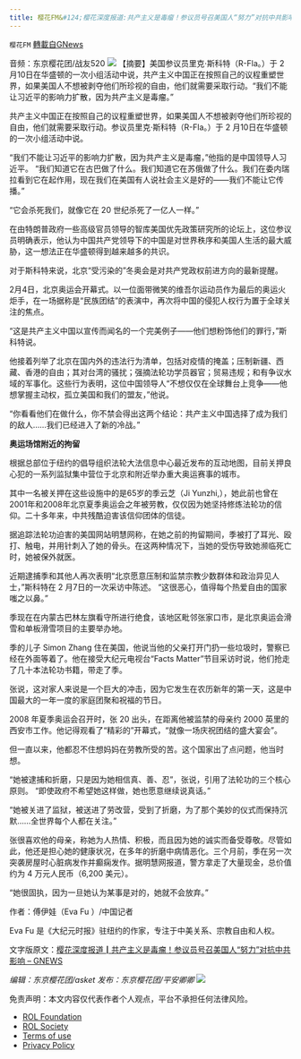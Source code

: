 ```yaml
---
title: 樱花FM&#124;樱花深度报道:共产主义是毒瘤！参议员号召美国人“努力”对抗中共影响
---
```

`樱花FM` [轉載自GNews](https://gnews.org/zh-hans/2036576/)

音频：东京樱花团/战友520
![](https://assets.gnews.org/wp-content/uploads/2022/02/022029.png)
【摘要】美国参议员里克·斯科特（R-Fla。）于 2 月10日在华盛顿的一次小组活动中说，共产主义中国正在按照自己的议程重塑世界，如果美国人不想被剥夺他们所珍视的自由，他们就需要采取行动。“我们不能让习近平的影响力扩散，因为共产主义是毒瘤。”

共产主义中国正在按照自己的议程重塑世界，如果美国人不想被剥夺他们所珍视的自由，他们就需要采取行动。参议员里克·斯科特（R-Fla。）于 2 月10日在华盛顿的一次小组活动中说。

“我们不能让习近平的影响力扩散，因为共产主义是毒瘤，”他指的是中国领导人习近平。 “我们知道它在古巴做了什么。我们知道它在苏俄做了什么。我们在委内瑞拉看到它在起作用，现在我们在美国有人说社会主义是好的——我们不能让它传播。”

“它会杀死我们，就像它在 20 世纪杀死了一亿人一样。”

在由特朗普政府一些高级官员领导的智库美国优先政策研究所的论坛上，这位参议员明确表示，他认为中国共产党领导下的中国是对世界秩序和美国人生活的最大威胁，这一想法正在华盛顿得到越来越多的共识。

对于斯科特来说，北京“受污染的”冬奥会是对共产党政权前进方向的最新提醒。

2月4日，北京奥运会开幕式。以一位面带微笑的维吾尔运动员作为最后的奥运火炬手，在一场据称是“民族团结”的表演中，再次将中国的侵犯人权行为置于全球关注的焦点。

“这是共产主义中国以宣传而闻名的一个完美例子——他们想粉饰他们的罪行，”斯科特说。

他接着列举了北京在国内外的违法行为清单，包括对疫情的掩盖；压制新疆、西藏、香港的自由；其对台湾的骚扰；强摘法轮功学员器官；贸易违规；和有争议水域的军事化。这些行为表明，这位中国领导人“不想仅仅在全球舞台上竞争——他想掌握主动权，孤立美国和我们的盟友，”他说。

“你看看他们在做什么，你不禁会得出这两个结论：共产主义中国选择了成为我们的敌人……我们已经进入了新的冷战。”

**奥运场馆附近的拘留**

根据总部位于纽约的倡导组织法轮大法信息中心最近发布的互动地图，目前关押良心犯的一系列监狱集中营位于北京和附近举办重大奥运赛事的城市。

其中一名被关押在这些设施中的是65岁的季云芝（Ji Yunzhi,），她此前也曾在2001年和2008年北京夏季奥运会之年被劳教，仅仅因为她坚持修炼法轮功的信仰。二十多年来，中共残酷迫害该信仰团体的信徒。

据追踪法轮功迫害的美国网站明慧网称，在她之前的拘留期间，季被打了耳光、殴打、触电，并用针刺入了她的骨头。在这两种情况下，当她的受伤导致她濒临死亡时，她被保外就医。

近期逮捕季和其他人再次表明“北京愿意压制和监禁宗教少数群体和政治异见人士，”斯科特在 2 月7日的一次采访中陈述。 “这很恶心，值得每个热爱自由的国家嗤之以鼻。”

季现在在内蒙古巴林左旗看守所进行绝食，该地区毗邻张家口市，是北京奥运会滑雪和单板滑雪项目的主要举办地。

季的儿子 Simon Zhang 住在美国，他说当他的父亲打开门扔一些垃圾时，警察已经在外面等着了。他在接受大纪元电视台“Facts Matter”节目采访时说，他们抢走了几十本法轮功书籍，带走了季。

张说，这对家人来说是一个巨大的冲击，因为它发生在农历新年的第一天，这是中国最大的一年一度的家庭团聚和祝福的节日。

2008 年夏季奥运会召开时，张 20 出头，在距离他被监禁的母亲约 2000 英里的西安市工作。他记得观看了“精彩的”开幕式，“就像一场庆祝团结的盛大宴会”。

但一直以来，他都忍不住想妈妈在劳教所受的苦。这个国家出了点问题，他当时想。

“她被逮捕和折磨，只是因为她相信真、善、忍”，张说，引用了法轮功的三个核心原则。 “即使政府不希望她这样做，她也愿意继续说真话。”

“她被关进了监狱，被送进了劳改营，受到了折磨，为了那个美妙的仪式而保持沉默……全世界每个人都在关注。”

张很喜欢他的母亲，称她为人热情、积极，而且因为她的诚实而备受尊敬。尽管如此，他还是担心她的健康状况，在多年的折磨中病情恶化。三个月前，季在另一次突袭房屋时心脏病发作并癫痫发作。据明慧网报道，警方拿走了大量现金，总价值约为 4 万元人民币（6,200 美元）。

“她很固执，因为一旦她认为某事是对的，她就不会放弃。”

作者：傅伊娃（Eva Fu ）/中国记者

Eva Fu 是《大纪元时报》驻纽约的作家，专注于中美关系、宗教自由和人权。

文字版原文：[樱花深度报道┃共产主义是毒瘤！参议员号召美国人“努力”对抗中共影响 – GNEWS](https://gnews.org/zh-hans/2006348/)

*编辑：东京樱花团/asket
发布：东京樱花团/平安卿卿*
![](https://assets.gnews.org/wp-content/uploads/2021/12/yht.jpg)
 

免责声明：本文内容仅代表作者个人观点，平台不承担任何法律风险。

- [ROL Foundation](https://rolfoundation.org/)
- [ROL Society](https://rolsociety.org/)
- [Terms of use](https://gnews.org/terms-of-use-3/)
- [Privacy Policy](https://gnews.org/privacy-policy/)
